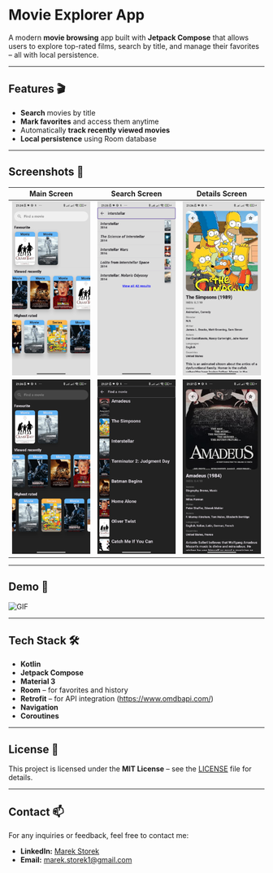 # Movie Explorer App

A modern **movie browsing** app built with **Jetpack Compose** that allows users to explore top-rated films, search by title, and manage their favorites – all with local persistence.

---

## Features 🎬

- **Search** movies by title
- **Mark favorites** and access them anytime
- Automatically **track recently viewed movies**
- **Local persistence** using Room database

---

## Screenshots 📱

| Main Screen | Search Screen | Details Screen |
| ----------- | ------------- | -------------- |
| ![Main](screenshots/Screenshot_20250417_213417.png) | ![Search](screenshots/Screenshot_20250417_213534.png) | ![Details](screenshots/Screenshot_20250417_213618.png) |
| ![Main](screenshots/Screenshot_20250417_213657.png) | ![Search](screenshots/Screenshot_20250417_213729.png) | ![Details](screenshots/Screenshot_20250417_213723.png) |

---

## Demo 🎥

<img src="screenshots/Recording.gif" alt="GIF" width="40%">

---

## Tech Stack 🛠️

- **Kotlin**
- **Jetpack Compose**
- **Material 3**
- **Room** – for favorites and history
- **Retrofit** – for API integration (https://www.omdbapi.com/)
- **Navigation**
- **Coroutines**

---

## License 📄

This project is licensed under the **MIT License** – see the [LICENSE](LICENSE) file for details.

---

## Contact 📫

For any inquiries or feedback, feel free to contact me:

- **LinkedIn:** [Marek Storek](https://www.linkedin.com/in/marekstorek)
- **Email:** marek.storek1@gmail.com
